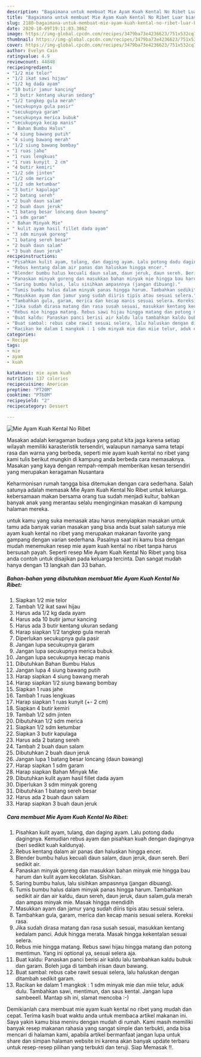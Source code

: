 ```yaml
---
description: "Bagaimana untuk membuat Mie Ayam Kuah Kental No Ribet Luar biasa"
title: "Bagaimana untuk membuat Mie Ayam Kuah Kental No Ribet Luar biasa"
slug: 2180-bagaimana-untuk-membuat-mie-ayam-kuah-kental-no-ribet-luar-biasa
date: 2020-10-09T19:11:03.386Z
image: https://img-global.cpcdn.com/recipes/3479ba73e4236623/751x532cq70/mie-ayam-kuah-kental-no-ribet-foto-resep-utama.jpg
thumbnail: https://img-global.cpcdn.com/recipes/3479ba73e4236623/751x532cq70/mie-ayam-kuah-kental-no-ribet-foto-resep-utama.jpg
cover: https://img-global.cpcdn.com/recipes/3479ba73e4236623/751x532cq70/mie-ayam-kuah-kental-no-ribet-foto-resep-utama.jpg
author: Evelyn Cain
ratingvalue: 4.9
reviewcount: 44848
recipeingredient:
- "1/2 mie telor"
- "1/2 ikat sawi hijau"
- "1/2 kg dada ayam"
- "10 butir jamur kancing"
- "3 butir kentang ukuran sedang"
- "1/2 tangkep gula merah"
- "secukupnya gula pasir"
- "secukupnya garam"
- "secukupnya merica bubuk"
- "secukupnya kecap manis"
- " Bahan Bumbu Halus"
- "4 siung bawang putih"
- "4 siung bawang merah"
- "1/2 siung bawang bombay"
- "1 ruas jahe"
- "1 ruas lengkuas"
- "1 ruas kunyit  2 cm"
- "4 butir kemiri"
- "1/2 sdm jinten"
- "1/2 sdm merica"
- "1/2 sdm ketumbar"
- "3 butir kapulaga"
- "2 batang sereh"
- "2 buah daun salam"
- "2 buah daun jeruk"
- "1 batang besar loncang daun bawang"
- "1 sdm garam"
- " Bahan Minyak Mie"
- " kulit ayam hasil fillet dada ayam"
- "3 sdm minyak goreng"
- "1 batang sereh besar"
- "2 buah daun salam"
- "3 buah daun jeruk"
recipeinstructions:
- "Pisahkan kulit ayam, tulang, dan daging ayam. Lalu potong dadu dagingnya. Kemudian rebus ayam dan pisahkan kuah dengan dagingnya (beri sedikit kuah kaldunya)."
- "Rebus kentang dalam air panas dan haluskan hingga encer."
- "Blender bumbu halus kecuali daun salam, daun jeruk, daun sereh. Beri sedikit air."
- "Panaskan minyak goreng dan masukkan bahan minyak mie hingga bau harum dan kulit ayam kecoklatan. Sisihkan."
- "Saring bumbu halus, lalu sisihkan ampasnnya (jangan dibuang)."
- "Tumis bumbu halus dalam minyak panas hingga harum. Tambahkan sedikit air dan air kaldu, daun sereh, daun jeruk, daun salam,gula merah dan ampas minyak mie. Masak hingga mendidih"
- "Masukkan ayam dan jamur yang sudah diiris tipis atau sesuai selera."
- "Tambahkan gula, garam, merica dan kecap manis sesuai selera. Koreksi rasa."
- "Jika sudah dirasa matang dan rasa susah sesuai, masukkan kentang kedalam panci. Aduk hingga merata. Masak hingga kekentalan sesuai selera."
- "Rebus mie hingga matang. Rebus sawi hijau hingga matang dan potong mentimun. Yang ini optional ya, sesuai selera aja."
- "Buat kaldu: Panaskan panci berisi air kaldu lalu tambahkan kaldu bubuk dan garam. Boleh juga di tambah irisan daun bawang."
- "Buat sambal: rebus cabe rawit sesuai selera, lalu haluskan dengan ditambah sedikit garam."
- "Racikan ke dalam 1 mangkok : 1 sdm minyak mie dan miie telur, aduk dulu. Tambahkan sawi, mentimun, dan saus kental. Jangan lupa sambeeell. Mantap sih ini, slamat mencoba :-)"
categories:
- Recipe
tags:
- mie
- ayam
- kuah

katakunci: mie ayam kuah 
nutrition: 137 calories
recipecuisine: American
preptime: "PT20M"
cooktime: "PT60M"
recipeyield: "2"
recipecategory: Dessert

---
```



![Mie Ayam Kuah Kental No Ribet](https://img-global.cpcdn.com/recipes/3479ba73e4236623/751x532cq70/mie-ayam-kuah-kental-no-ribet-foto-resep-utama.jpg)

Masakan adalah keragaman budaya yang patut kita jaga karena setiap wilayah memiliki karasteristik tersendiri, walaupun namanya sama tetapi rasa dan warna yang berbeda, seperti mie ayam kuah kental no ribet yang kami tulis berikut mungkin di kampung anda berbeda cara memasaknya. Masakan yang kaya dengan rempah-rempah memberikan kesan tersendiri yang merupakan keragaman Nusantara



Keharmonisan rumah tangga bisa ditemukan dengan cara sederhana. Salah satunya adalah memasak Mie Ayam Kuah Kental No Ribet untuk keluarga. kebersamaan makan bersama orang tua sudah menjadi kultur, bahkan banyak anak yang merantau selalu menginginkan masakan di kampung halaman mereka.

untuk kamu yang suka memasak atau harus menyiapkan masakan untuk tamu ada banyak varian masakan yang bisa anda buat salah satunya mie ayam kuah kental no ribet yang merupakan makanan favorite yang gampang dengan varian sederhana. Pasalnya saat ini kamu bisa dengan mudah menemukan resep mie ayam kuah kental no ribet tanpa harus bersusah payah.
Seperti resep Mie Ayam Kuah Kental No Ribet yang bisa anda contoh untuk disajikan pada keluarga tercinta. Dan sangat mudah hanya dengan 13 langkah dan 33 bahan.


<!--inarticleads1-->

##### Bahan-bahan yang dibutuhkan membuat Mie Ayam Kuah Kental No Ribet:

1. Siapkan 1/2 mie telor
1. Tambah 1/2 ikat sawi hijau
1. Harus ada 1/2 kg dada ayam
1. Harus ada 10 butir jamur kancing
1. Harus ada 3 butir kentang ukuran sedang
1. Harap siapkan 1/2 tangkep gula merah
1. Diperlukan secukupnya gula pasir
1. Jangan lupa secukupnya garam
1. Jangan lupa secukupnya merica bubuk
1. Jangan lupa secukupnya kecap manis
1. Dibutuhkan  Bahan Bumbu Halus
1. Jangan lupa 4 siung bawang putih
1. Harap siapkan 4 siung bawang merah
1. Harap siapkan 1/2 siung bawang bombay
1. Siapkan 1 ruas jahe
1. Tambah 1 ruas lengkuas
1. Harap siapkan 1 ruas kunyit (+- 2 cm)
1. Siapkan 4 butir kemiri
1. Tambah 1/2 sdm jinten
1. Dibutuhkan 1/2 sdm merica
1. Siapkan 1/2 sdm ketumbar
1. Siapkan 3 butir kapulaga
1. Harus ada 2 batang sereh
1. Tambah 2 buah daun salam
1. Dibutuhkan 2 buah daun jeruk
1. Jangan lupa 1 batang besar loncang (daun bawang)
1. Harap siapkan 1 sdm garam
1. Harap siapkan  Bahan Minyak Mie
1. Dibutuhkan  kulit ayam hasil fillet dada ayam
1. Diperlukan 3 sdm minyak goreng
1. Dibutuhkan 1 batang sereh besar
1. Harus ada 2 buah daun salam
1. Harap siapkan 3 buah daun jeruk




<!--inarticleads2-->

##### Cara membuat  Mie Ayam Kuah Kental No Ribet:

1. Pisahkan kulit ayam, tulang, dan daging ayam. Lalu potong dadu dagingnya. Kemudian rebus ayam dan pisahkan kuah dengan dagingnya (beri sedikit kuah kaldunya).
1. Rebus kentang dalam air panas dan haluskan hingga encer.
1. Blender bumbu halus kecuali daun salam, daun jeruk, daun sereh. Beri sedikit air.
1. Panaskan minyak goreng dan masukkan bahan minyak mie hingga bau harum dan kulit ayam kecoklatan. Sisihkan.
1. Saring bumbu halus, lalu sisihkan ampasnnya (jangan dibuang).
1. Tumis bumbu halus dalam minyak panas hingga harum. Tambahkan sedikit air dan air kaldu, daun sereh, daun jeruk, daun salam,gula merah dan ampas minyak mie. Masak hingga mendidih
1. Masukkan ayam dan jamur yang sudah diiris tipis atau sesuai selera.
1. Tambahkan gula, garam, merica dan kecap manis sesuai selera. Koreksi rasa.
1. Jika sudah dirasa matang dan rasa susah sesuai, masukkan kentang kedalam panci. Aduk hingga merata. Masak hingga kekentalan sesuai selera.
1. Rebus mie hingga matang. Rebus sawi hijau hingga matang dan potong mentimun. Yang ini optional ya, sesuai selera aja.
1. Buat kaldu: Panaskan panci berisi air kaldu lalu tambahkan kaldu bubuk dan garam. Boleh juga di tambah irisan daun bawang.
1. Buat sambal: rebus cabe rawit sesuai selera, lalu haluskan dengan ditambah sedikit garam.
1. Racikan ke dalam 1 mangkok : 1 sdm minyak mie dan miie telur, aduk dulu. Tambahkan sawi, mentimun, dan saus kental. Jangan lupa sambeeell. Mantap sih ini, slamat mencoba :-)




Demikianlah cara membuat mie ayam kuah kental no ribet yang mudah dan cepat. Terima kasih buat waktu anda untuk membaca artikel makanan ini. Saya yakin kamu bisa meniru dengan mudah di rumah. Kami masih memiliki banyak resep makanan rahasia yang sangat simple dan terbukti, anda bisa mencari di halaman kami, apabila artikel bermanfaat jangan lupa untuk share dan simpan halaman website ini karena akan banyak update terbaru untuk resep-resep pilihan yang terbukti dan teruji. Siap Memasak !!. 
